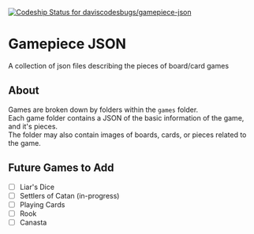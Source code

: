 [ ![Codeship Status for daviscodesbugs/gamepiece-json](https://app.codeship.com/projects/683282a0-7461-0134-4148-76a75a837005/status?branch=master)](https://app.codeship.com/projects/179190)
# Gamepiece JSON
A collection of json files describing the pieces of board/card games
## About
Games are broken down by folders within the `games` folder.  
Each game folder contains a JSON of the basic information of the game, and it's pieces.  
The folder may also contain images of boards, cards, or pieces related to the game.  

## Future Games to Add
 - [ ] Liar's Dice
 - [ ] Settlers of Catan (in-progress)
 - [ ] Playing Cards
 - [ ] Rook
 - [ ] Canasta
